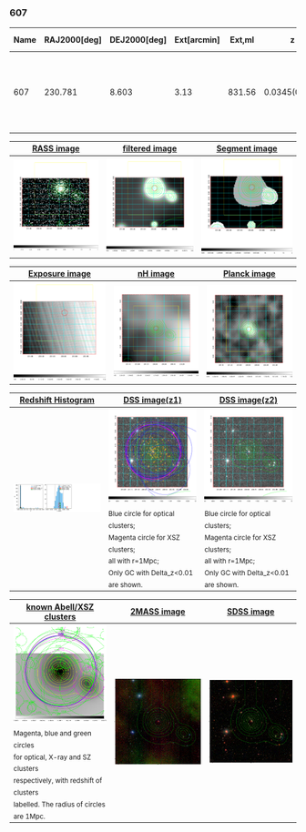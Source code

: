 <div STYLE="page-break-after: always;"></div>

### 607

|Name|RAJ2000[deg]|DEJ2000[deg] |Ext[arcmin]| Ext,ml | z | z_src| C|GC(XSZ,Delta_z<0.01)| GC(OPT,Delta_z<0.01)|GC| R_sig[arcmin] | R500[arcmin] | R500[Mpc]| CRsig[c/s] | CR500[c/s] |L500[1E44 erg/s]|F500[1E-12 erg/s/cm^2]| M500[1E14 Msun]|Tx[keV]|Cnt_sig|Beta|Rc[arcmin]|Comment|Alias|
|---|---|---|---|---|---|------|---|--------|---------|----------|---|---|---|---|---|---|---|---|---|---|---|---|---|---|
|607| 230.781| 8.603| 3.13| 831.56| 0.0345(0.005)| z1, z_xsz| B| L03, MCXC, PSZ2, Tar, XB| A, N| A, C, F20, L03, MCXC, N, PSZ2, Tar, W, XB| 12.700| 22.651| 0.934| 1.673(0.080)| 1.922(0.091)| 0.994(0.026)| 36.110(0.949)| 2.39(0.03)| 3.71(0.03)| 689.2| 0.958(-0.051+0.030)| 5.691(-0.347+0.228)| -| k387|

|[RASS image](../image/607/607_img.pdf)|[filtered image](../image/607/607_fil.pdf)|[Segment image](../image/607/607_seg.pdf)|
|-------------------|--------------------|-------------------|
| <img src="../image/607/607_img.png" width="300">  | <img src="../image/607/607_fil.png" width="300">   | <img src="../image/607/607_seg.png" width="300">  |

|[Exposure image](../image/607/607_mex.pdf)| [nH image](../image/607/607_nh.pdf)| [Planck image](../image/607/607_p.pdf)|
|-------------------|--------------------|-------------------|
|<img src="../image/607/607_mex.png" width="300">   | <img src="../image/607/607_nh.png" width="300">    | <img src="../image/607/607_p.png" width="300"> |

|[Redshift Histogram](../image/607/607_zg.pdf) | [DSS image(z1)](../image/607/607_dss_z1.pdf)      |  [DSS image(z2)](../image/607/607_dss_z2.pdf)    |
|-------------------|--------------------|-------------------|
|<img src="../image/607/607_zg.png" width="300"> |<img src="../image/607/607_dss_z1.png" width="300"> <sub><br>Blue circle for optical clusters; <br>Magenta circle for XSZ clusters; <br>all with r=1Mpc; <br>Only GC with Delta_z<0.01 are shown. </sub>| <img src="../image/607/607_dss_z2.png" width="300"><sub><br>Blue circle for optical clusters; <br>Magenta circle for XSZ clusters; <br>all with r=1Mpc; <br>Only GC with Delta_z<0.01 are shown. </sub> |

|[known Abell/XSZ clusters](../image/607/607_gc.pdf) | [2MASS image](../image/607/607_2mass.pdf)      |[SDSS image](../image/607/607_sdss.pdf)   |
|-------------------|-------------------|-------------------|
|<img src=../image/607/607_gc.png width="300"> <br><sub>Magenta, blue and green circles <br>for optical, X-ray and SZ clusters <br>respectively, with redshift of clusters <br>labelled. The radius of circles <br>are 1Mpc.</sub>|<img src="../image/607/607_2mass.png" width="300">  | <img src="../image/607/607_sdss.png" width="300">  |




